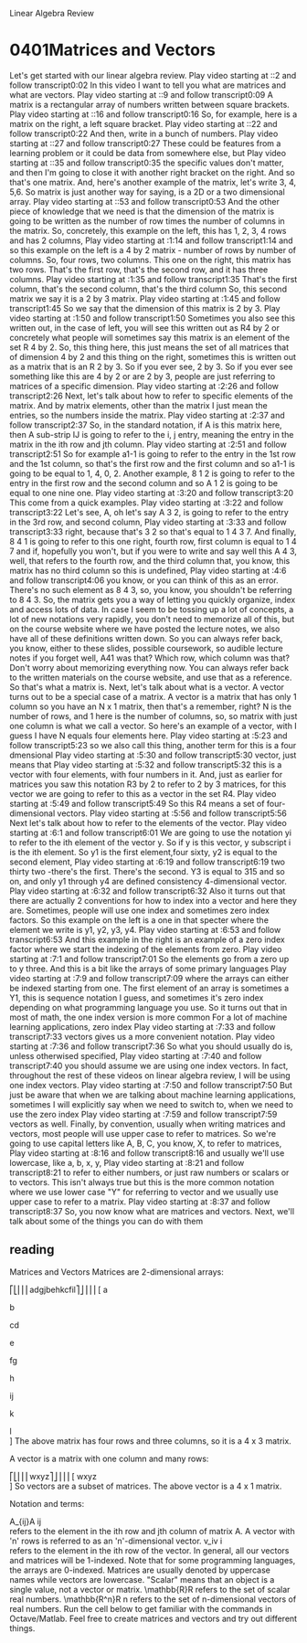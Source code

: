 Linear Algebra Review

# 0401Matrices and Vectors

Let's get started with our linear algebra review.
Play video starting at ::2 and follow transcript0:02
In this video I want to tell you what are matrices and what are vectors.
Play video starting at ::9 and follow transcript0:09
A matrix is a rectangular array of numbers written between square brackets.
Play video starting at ::16 and follow transcript0:16
So, for example, here is a matrix on the right, a left square bracket.
Play video starting at ::22 and follow transcript0:22
And then, write in a bunch of numbers.
Play video starting at ::27 and follow transcript0:27
These could be features from a learning problem or it could be data from somewhere else, but
Play video starting at ::35 and follow transcript0:35
the specific values don't matter, and then I'm going to close it with another right bracket on the right. And so that's one matrix. And, here's another example of the matrix, let's write 3, 4, 5,6. So matrix is just another way for saying, is a 2D or a two dimensional array.
Play video starting at ::53 and follow transcript0:53
And the other piece of knowledge that we need is that the dimension of the matrix is going to be written as the number of row times the number of columns in the matrix. So, concretely, this example on the left, this has 1, 2, 3, 4 rows and has 2 columns,
Play video starting at :1:14 and follow transcript1:14
and so this example on the left is a 4 by 2 matrix - number of rows by number of columns. So, four rows, two columns. This one on the right, this matrix has two rows. That's the first row, that's the second row, and it has three columns.
Play video starting at :1:35 and follow transcript1:35
That's the first column, that's the second column, that's the third column So, this second matrix we say it is a 2 by 3 matrix.
Play video starting at :1:45 and follow transcript1:45
So we say that the dimension of this matrix is 2 by 3.
Play video starting at :1:50 and follow transcript1:50
Sometimes you also see this written out, in the case of left, you will see this written out as R4 by 2 or concretely what people will sometimes say this matrix is an element of the set R 4 by 2. So, this thing here, this just means the set of all matrices that of dimension 4 by 2 and this thing on the right, sometimes this is written out as a matrix that is an R 2 by 3. So if you ever see, 2 by 3. So if you ever see something like this are 4 by 2 or are 2 by 3, people are just referring to matrices of a specific dimension.
Play video starting at :2:26 and follow transcript2:26
Next, let's talk about how to refer to specific elements of the matrix. And by matrix elements, other than the matrix I just mean the entries, so the numbers inside the matrix.
Play video starting at :2:37 and follow transcript2:37
So, in the standard notation, if A is this matrix here, then A sub-strip IJ is going to refer to the i, j entry, meaning the entry in the matrix in the ith row and jth column.
Play video starting at :2:51 and follow transcript2:51
So for example a1-1 is going to refer to the entry in the 1st row and the 1st column, so that's the first row and the first column and so a1-1 is going to be equal to 1, 4, 0, 2. Another example, 8 1 2 is going to refer to the entry in the first row and the second column and so A 1 2 is going to be equal to one nine one.
Play video starting at :3:20 and follow transcript3:20
This come from a quick examples.
Play video starting at :3:22 and follow transcript3:22
Let's see, A, oh let's say A 3 2, is going to refer to the entry in the 3rd row, and second column,
Play video starting at :3:33 and follow transcript3:33
right, because that's 3 2 so that's equal to 1 4 3 7. And finally, 8 4 1 is going to refer to this one right, fourth row, first column is equal to 1 4 7 and if, hopefully you won't, but if you were to write and say well this A 4 3, well, that refers to the fourth row, and the third column that, you know, this matrix has no third column so this is undefined,
Play video starting at :4:6 and follow transcript4:06
you know, or you can think of this as an error. There's no such element as 8 4 3, so, you know, you shouldn't be referring to 8 4 3. So, the matrix gets you a way of letting you quickly organize, index and access lots of data. In case I seem to be tossing up a lot of concepts, a lot of new notations very rapidly, you don't need to memorize all of this, but on the course website where we have posted the lecture notes, we also have all of these definitions written down. So you can always refer back, you know, either to these slides, possible coursework, so audible lecture notes if you forget well, A41 was that? Which row, which column was that? Don't worry about memorizing everything now. You can always refer back to the written materials on the course website, and use that as a reference. So that's what a matrix is. Next, let's talk about what is a vector. A vector turns out to be a special case of a matrix. A vector is a matrix that has only 1 column so you have an N x 1 matrix, then that's a remember, right? N is the number of rows, and 1 here is the number of columns, so, so matrix with just one column is what we call a vector. So here's an example of a vector, with I guess I have N equals four elements here.
Play video starting at :5:23 and follow transcript5:23
so we also call this thing, another term for this is a four dmensional
Play video starting at :5:30 and follow transcript5:30
vector, just means that
Play video starting at :5:32 and follow transcript5:32
this is a vector with four elements, with four numbers in it. And, just as earlier for matrices you saw this notation R3 by 2 to refer to 2 by 3 matrices, for this vector we are going to refer to this as a vector in the set R4.
Play video starting at :5:49 and follow transcript5:49
So this R4 means a set of four-dimensional vectors.
Play video starting at :5:56 and follow transcript5:56
Next let's talk about how to refer to the elements of the vector.
Play video starting at :6:1 and follow transcript6:01
We are going to use the notation yi to refer to the ith element of the vector y. So if y is this vector, y subscript i is the ith element. So y1 is the first element,four sixty, y2 is equal to the second element,
Play video starting at :6:19 and follow transcript6:19
two thirty two -there's the first. There's the second. Y3 is equal to 315 and so on, and only y1 through y4 are defined consistency 4-dimensional vector.
Play video starting at :6:32 and follow transcript6:32
Also it turns out that there are actually 2 conventions for how to index into a vector and here they are. Sometimes, people will use one index and sometimes zero index factors. So this example on the left is a one in that specter where the element we write is y1, y2, y3, y4.
Play video starting at :6:53 and follow transcript6:53
And this example in the right is an example of a zero index factor where we start the indexing of the elements from zero.
Play video starting at :7:1 and follow transcript7:01
So the elements go from a zero up to y three. And this is a bit like the arrays of some primary languages
Play video starting at :7:9 and follow transcript7:09
where the arrays can either be indexed starting from one. The first element of an array is sometimes a Y1, this is sequence notation I guess, and sometimes it's zero index depending on what programming language you use. So it turns out that in most of math, the one index version is more common For a lot of machine learning applications, zero index
Play video starting at :7:33 and follow transcript7:33
vectors gives us a more convenient notation.
Play video starting at :7:36 and follow transcript7:36
So what you should usually do is, unless otherwised specified,
Play video starting at :7:40 and follow transcript7:40
you should assume we are using one index vectors. In fact, throughout the rest of these videos on linear algebra review, I will be using one index vectors.
Play video starting at :7:50 and follow transcript7:50
But just be aware that when we are talking about machine learning applications, sometimes I will explicitly say when we need to switch to, when we need to use the zero index
Play video starting at :7:59 and follow transcript7:59
vectors as well. Finally, by convention, usually when writing matrices and vectors, most people will use upper case to refer to matrices. So we're going to use capital letters like A, B, C, you know, X, to refer to matrices,
Play video starting at :8:16 and follow transcript8:16
and usually we'll use lowercase, like a, b, x, y,
Play video starting at :8:21 and follow transcript8:21
to refer to either numbers, or just raw numbers or scalars or to vectors. This isn't always true but this is the more common notation where we use lower case "Y" for referring to vector and we usually use upper case to refer to a matrix.
Play video starting at :8:37 and follow transcript8:37
So, you now know what are matrices and vectors. Next, we'll talk about some of the things you can do with them

## reading

Matrices and Vectors
Matrices are 2-dimensional arrays:

⎡⎣⎢⎢⎢adgjbehkcfil⎤⎦⎥⎥⎥
[ 
a
​	
  
b
​	
  
cd
​	
  
e
​	
  
fg
​	
  
h
​	
  
ij
​	
  
k
​	
  
l
​	
 ]
The above matrix has four rows and three columns, so it is a 4 x 3 matrix.

A vector is a matrix with one column and many rows: 

⎡⎣⎢⎢⎢wxyz⎤⎦⎥⎥⎥
[ 
wxyz
​	
 ]
So vectors are a subset of matrices. The above vector is a 4 x 1 matrix.

Notation and terms:

A_{ij}A 
ij
​	
  refers to the element in the ith row and jth column of matrix A.
A vector with 'n' rows is referred to as an 'n'-dimensional vector.
v_iv 
i
​	
  refers to the element in the ith row of the vector.
In general, all our vectors and matrices will be 1-indexed. Note that for some programming languages, the arrays are 0-indexed.
Matrices are usually denoted by uppercase names while vectors are lowercase.
"Scalar" means that an object is a single value, not a vector or matrix.
\mathbb{R}R refers to the set of scalar real numbers.
\mathbb{R^n}R 
n
  refers to the set of n-dimensional vectors of real numbers.
Run the cell below to get familiar with the commands in Octave/Matlab. Feel free to create matrices and vectors and try out different things.
